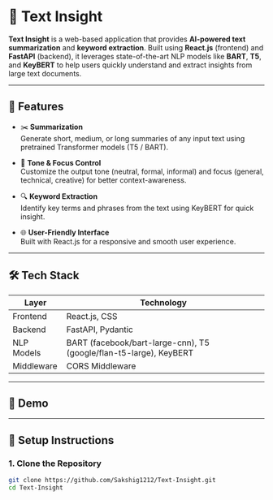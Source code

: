 # 🧠 Text Insight

**Text Insight** is a web-based application that provides **AI-powered text summarization** and **keyword extraction**. Built using **React.js** (frontend) and **FastAPI** (backend), it leverages state-of-the-art NLP models like **BART**, **T5**, and **KeyBERT** to help users quickly understand and extract insights from large text documents.

---

## 🚀 Features

- ✂️ **Summarization**  
  Generate short, medium, or long summaries of any input text using pretrained Transformer models (T5 / BART).

- 🎯 **Tone & Focus Control**  
  Customize the output tone (neutral, formal, informal) and focus (general, technical, creative) for better context-awareness.

- 🔍 **Keyword Extraction**  
  Identify key terms and phrases from the text using KeyBERT for quick insight.

- 🌐 **User-Friendly Interface**  
  Built with React.js for a responsive and smooth user experience.

---

## 🛠️ Tech Stack

| Layer         | Technology              |
|---------------|--------------------------|
| Frontend      | React.js, CSS            |
| Backend       | FastAPI, Pydantic        |
| NLP Models    | BART (facebook/bart-large-cnn), T5 (google/flan-t5-large), KeyBERT |
| Middleware    | CORS Middleware          |

---

## 📸 Demo



---

## 🧪 Setup Instructions

### 1. Clone the Repository

```bash
git clone https://github.com/Sakshig1212/Text-Insight.git
cd Text-Insight
